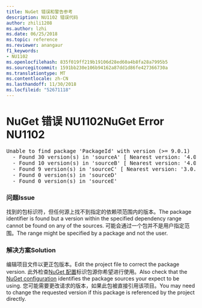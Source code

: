 ```yaml
---
title: NuGet 错误和警告参考
description: NU1102 错误代码
author: zhili1208
ms.author: lzhi
ms.date: 06/25/2018
ms.topic: reference
ms.reviewer: anangaur
f1_keywords:
- NU1102
ms.openlocfilehash: 835f019ff219b19106d28ed60a4b8fa28a7995b5
ms.sourcegitcommit: 1591bb230e106b94162a87dd1d86fe427366730a
ms.translationtype: MT
ms.contentlocale: zh-CN
ms.lasthandoff: 11/30/2018
ms.locfileid: "52671118"
---
```

# <a name="nuget-error-nu1102"></a><span data-ttu-id="16d3e-103">NuGet 错误 NU1102</span><span class="sxs-lookup"><span data-stu-id="16d3e-103">NuGet Error NU1102</span></span>

<pre>Unable to find package 'PackageId' with version (>= 9.0.1)<br/>  - Found 30 version(s) in 'sourceA' [ Nearest version: '4.0.0' ]<br/>  - Found 10 version(s) in 'sourceB' [ Nearest version: '4.0.0-rc-2129' ]<br/>  - Found 9 version(s) in 'sourceC' [ Nearest version: '3.0.0-beta-00032' ]<br/>  - Found 0 version(s) in 'sourceD'<br/>  - Found 0 version(s) in 'sourceE'</pre>

### <a name="issue"></a><span data-ttu-id="16d3e-104">问题</span><span class="sxs-lookup"><span data-stu-id="16d3e-104">Issue</span></span>
<span data-ttu-id="16d3e-105">找到的包标识符，但任何源上找不到指定的依赖项范围内的版本。</span><span class="sxs-lookup"><span data-stu-id="16d3e-105">The package identifier is found but a version within the specified dependency range cannot be found on any of the sources.</span></span> <span data-ttu-id="16d3e-106">可能会通过一个包并不是用户指定范围。</span><span class="sxs-lookup"><span data-stu-id="16d3e-106">The range might be specified by a package and not the user.</span></span>

### <a name="solution"></a><span data-ttu-id="16d3e-107">解决方案</span><span class="sxs-lookup"><span data-stu-id="16d3e-107">Solution</span></span>
<span data-ttu-id="16d3e-108">编辑项目文件以更正包版本。</span><span class="sxs-lookup"><span data-stu-id="16d3e-108">Edit the project file to correct the package version.</span></span> <span data-ttu-id="16d3e-109">此外检查[NuGet 配置](../../consume-packages/Configuring-NuGet-Behavior.md)标识包源你希望进行使用。</span><span class="sxs-lookup"><span data-stu-id="16d3e-109">Also check that the [NuGet configuration](../../consume-packages/Configuring-NuGet-Behavior.md) identifies the package sources your expect to be using.</span></span> <span data-ttu-id="16d3e-110">您可能需要更改请求的版本，如果此包被直接引用该项目。</span><span class="sxs-lookup"><span data-stu-id="16d3e-110">You may need to change the requested version if this package is referenced by the project directly.</span></span>
